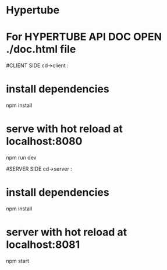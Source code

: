 # Hypertube

# For HYPERTUBE API DOC OPEN ./doc.html file

#CLIENT SIDE
cd->client :

# install dependencies
npm install

# serve with hot reload at localhost:8080
npm run dev

#SERVER SIDE
cd->server :

# install dependencies
npm install

# server with hot reload at localhost:8081
npm start

